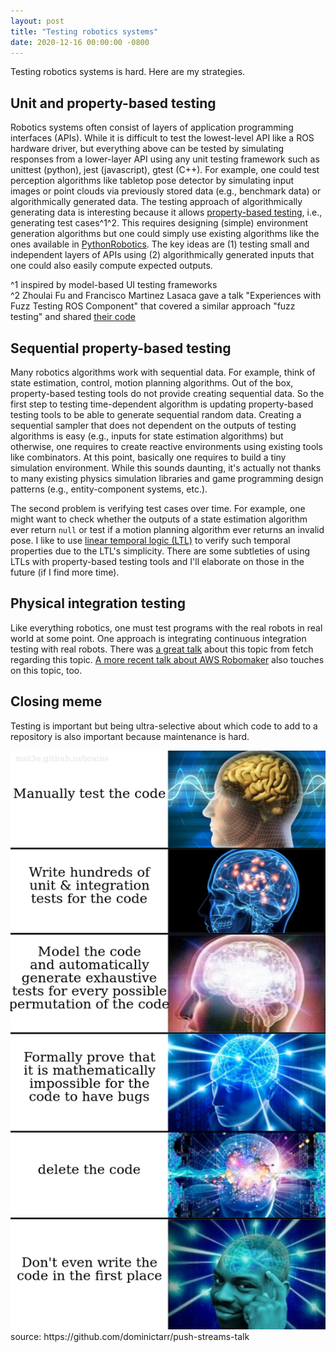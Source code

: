 ```yaml
---
layout: post
title: "Testing robotics systems"
date: 2020-12-16 00:00:00 -0800
---
```


Testing robotics systems is hard.
Here are my strategies.

## Unit and property-based testing

Robotics systems often consist of layers of application programming interfaces (APIs).
While it is difficult to test the lowest-level API like a ROS hardware driver, but everything above can be tested by simulating responses from a lower-layer API using any unit testing framework such as unittest (python), jest (javascript), gtest (C++).
For example, one could test perception algorithms like tabletop pose detector by simulating input images or point clouds via previously stored data (e.g., benchmark data) or algorithmically generated data.
The testing approach of algorithmically generating data is interesting because it allows [property-based testing](https://medium.com/criteo-labs/introduction-to-property-based-testing-f5236229d237), i.e., generating test cases^1^2.
This requires designing (simple) environment generation algorithms but one could simply use existing algorithms like the ones available in [PythonRobotics](https://atsushisakai.github.io/PythonRobotics/).
The key ideas are (1) testing small and independent layers of APIs using (2) algorithmically generated inputs that one could also easily compute expected outputs.

^1 inspired by model-based UI testing frameworks <br>
^2 Zhoulai Fu and Francisco Martinez Lasaca gave a talk "Experiences with Fuzz Testing ROS Component" that covered a similar approach "fuzz testing" and shared [their code](https://ros2-fuzzer.readthedocs.io/en/latest/)

## Sequential property-based testing

Many robotics algorithms work with sequential data.
For example, think of state estimation, control, motion planning algorithms.
Out of the box, property-based testing tools do not provide creating sequential data.
So the first step to testing time-dependent algorithm is updating property-based testing tools to be able to generate sequential random data.
Creating a sequential sampler that does not dependent on the outputs of testing algorithms is easy (e.g., inputs for state estimation algorithms) but otherwise, one requires to create reactive environments using existing tools like combinators.
At this point, basically one requires to build a tiny simulation environment.
While this sounds daunting, it's actually not thanks to many existing physics simulation libraries and game programming design patterns (e.g., entity-component systems, etc.).

The second problem is verifying test cases over time.
For example, one might want to check whether the outputs of a state estimation algorithm ever return `null` or test if a motion planning algorithm ever returns an invalid pose.
I like to use [linear temporal logic (LTL)](https://en.wikipedia.org/wiki/Linear_temporal_logic) to verify such temporal properties due to the LTL's simplicity.
There are some subtleties of using LTLs with property-based testing tools and I'll elaborate on those in the future (if I find more time).

## Physical integration testing

Like everything robotics, one must test programs with the real robots in real world at some point.
One approach is integrating continuous integration testing with real robots.
There was [a great talk](https://roscon.ros.org/2016/presentations/PhysicalContinuousIntegrationSlides.pdf) about this topic from fetch regarding this topic.
[A more recent talk about AWS Robomaker](https://youtu.be/SzHw2PIEIKQ) also touches on this topic, too.

## Closing meme

Testing is important but being ultra-selective about which code to add to a repository is also important because maintenance is hard.

<img src="https://raw.githubusercontent.com/dominictarr/push-streams-talk/master/meme.png">
source: https://github.com/dominictarr/push-streams-talk
